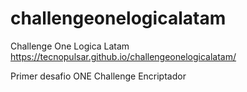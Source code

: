 # challengeonelogicalatam
Challenge One Logica Latam
https://tecnopulsar.github.io/challengeonelogicalatam/

Primer desafio ONE Challenge
Encriptador
